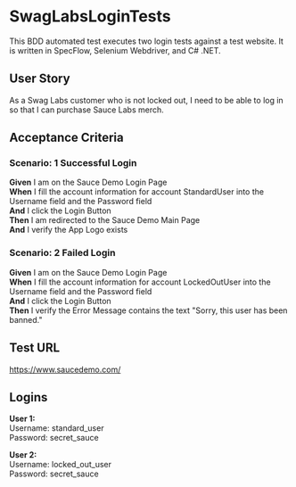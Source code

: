 # SwagLabsLoginTests

This BDD automated test executes two login tests against a test website.  It is written in SpecFlow, Selenium Webdriver, and C# .NET.

## User Story
As a Swag Labs customer who is not locked out, I need to be able to log in so that I can purchase Sauce Labs merch.

## Acceptance Criteria

### Scenario: 1 Successful Login
**Given** I am on the Sauce Demo Login Page  
**When** I fill the account information for account StandardUser into the Username field and the Password field  
    **And** I click the Login Button  
**Then** I am redirected to the Sauce Demo Main Page  
    **And** I verify the App Logo exists  
  
### Scenario: 2 Failed Login
**Given** I am on the Sauce Demo Login Page  
**When** I fill the account information for account LockedOutUser into the Username field and the Password field  
    **And** I click the Login Button  
**Then** I verify the Error Message contains the text "Sorry, this user has been banned."  

## Test URL
https://www.saucedemo.com/

## Logins
**User 1:**  
Username: standard_user  
Password: secret_sauce  

**User 2:**  
Username: locked_out_user  
Password: secret_sauce  


